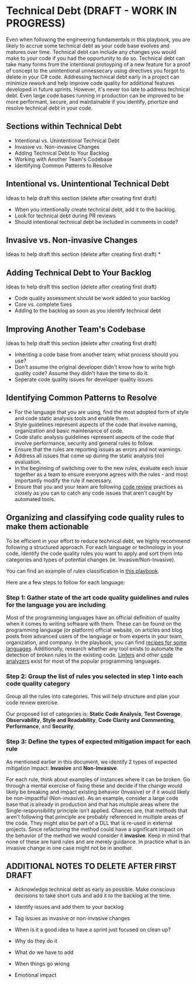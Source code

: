 # Technical Debt (DRAFT - WORK IN PROGRESS)

Even when following the engineering fundamentals in this playbook, you are likely to accrue some technical debt as your code base evolves and matures over time. Technical debt can include any changes you would make to your code if you had the opportunity to do so. Technical debt can take many forms from the intentional protoyping of a new feature for a proof of concept to the unintentional unnessecary using directives you forgot to delete in your C# code. Addressing technical debt early in a project can minimize rework and help improve code quality for additional features developed in future sprints. However, it's never too late to address technical debt. Even large code bases running in production can be improved to be more performant, secure, and maintainable if you identify, priortize and resolve technical debt in your code.

## Sections within Technical Debt

* Intentional vs. Unintentional Technical Debt
* Invasive vs. Non-invasive Changes
* Adding Technical Debt to Your Backlog
* Working with Another Team's Codebase
* Identifying Common Patterns to Resolve

## Intentional vs. Unintentional Technical Debt

Ideas to help draft this section (delete after creating first draft)

* When you intentionally create technical debt, add it to the backlog.
* Look for technical debt during PR reviews
* Should intentional technical debt be included in comments in code?

## Invasive vs. Non-invasive Changes

Ideas to help draft this section (delete after creating first draft)
* 

## Adding Technical Debt to Your Backlog

Ideas to help draft this section (delete after creating first draft)

* Code quality assessment should be work added to your backlog
* Core vs. complete fixes
* Adding to the backlog as soon as you identify technical debt

## Improving Another Team's Codebase

Ideas to help draft this section (delete after creating first draft)

* Inheriting a code base from another team; what process should you use?
* Don't assume the original developer didn't know how to write high quality code? Assume they didn't have the time to do it.
* Seperate code quality issues for developer quality issues

## Identifying Common Patterns to Resolve
- For the language that you are using, find the most adopted form of style and code static analysis tools and enable them.
- Style guidelines represent aspects of the code that involve naming, organization and basic maintenance of code.
- Code static analysis guidelines represent aspects of the code that involve performance, security and general rules to follow.
- Ensure that the rules are reporting issues as errors and not warnings.
- Address all issues that come up during the static analysis tool evaluation.
- In the beginning of switching over to the new rules, evaluate each issue together as a team to ensure everyone agrees with the rules - and most importantly modify the rule if necessary. 
- Ensure that you and your team are following [code review](./code-reviews/README.md) practices as closely as you can to catch any code issues that aren't caught by automated tools.

## Organizing and classifying code quality rules to make them actionable

To be efficient in your effort to reduce technical debt, we highly recommend following a structured approach. For each language or technology in your code, identify the code quality rules you want to apply and sort them into categories and types of potential changes (ie. Invasive/Non-Invasive).

You can find an example of rules classification in [this playbook](./RulesClassification-CSharpExample.md). 

Here are a few steps to follow for each language:

### Step 1: Gather state of the art code quality guidelines and rules for the language you are including

Most of the programming languages have an official definition of quality when it comes to writing software with them. These can be found on the programming language (or platform) official website, on articles and blog posts from advanced users of the language or from experts in your team, organization, and company. In the playbook, you can find [recipes for some languages](../code-review/recipes/README.md). Additionally, research whether any tool exists to automate the detection of broken rules in the existing code. [Linters](https://en.wikipedia.org/wiki/Lint_(software)) and other [code analyzers](https://en.wikipedia.org/wiki/List_of_tools_for_static_code_analysis) exist for most of the popular programming languages.

### Step 2: Group the list of rules you selected in step 1 into each code quality category

Group all the rules into categories. This will help structure and plan your code review exercise.

Our proposed list of categories is: **Static Code Analysis**, **Test Coverage**, **Observability**, **Style and Readability**, **Code Clarity and Commenting**, **Performance**, and **Security**.

### Step 3: Define the types of expected mitigation impact for each rule

As mentioned earlier in this document, we identify 2 types of expected mitigation impact: **Invasive** and **Non-Invasive**.

For each rule, think about examples of instances where it can be broken. Go through a mental exercise of fixing these and decide if the change would likely be breaking and impact existing behavior (Invasive) or if it would likely be non-impactful (Non-invasive). As an example, consider a large code base that is already in production and that has multiple areas where the Single-responsibility principle isn’t applied. Chances are, that methods that aren’t following that principle are probably referenced in multiple areas of the code. They might also be part of a DLL that is re-used in external projects. Since refactoring the method could have a significant impact on the behavior of the method we would consider it **invasive**. Keep in mind that none of these are hard rules and are merely guidance. In practice what is an invasive change in one case might not be in another.

## ADDITIONAL NOTES TO DELETE AFTER FIRST DRAFT

* Acknowledge technical debt as early as possible. Make conscious decisions to take short cuts and add it to the backlog at the time.
* Identify issues and add them to your backlog
* Tag issues as invasive or non-invasive changes

* When is it a good idea to have a sprint just focused on clean up?
* Why do they do it
* What do we have to add
* When things go wrong
* Emotional impact
